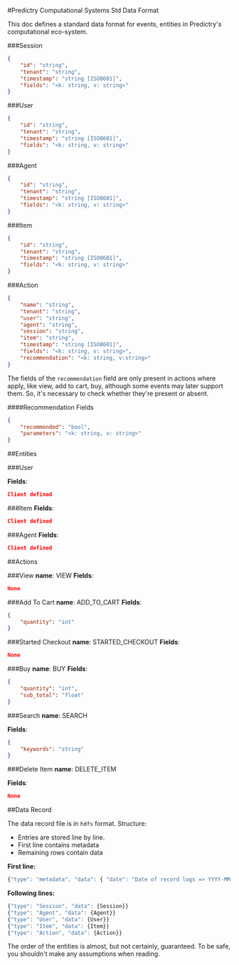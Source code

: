#Predictry Computational Systems Std Data Format

This doc defines a standard data format for events, entities in Predictry's computational eco-system.

###Session
```JSON
{
	"id": "string",
	"tenant": "string",
	"timestamp": "string [ISO8601]",
	"fields": "<k: string, v: string>"
}
```

###User
```JSON
{
	"id": "string",
	"tenant": "string",
	"timestamp": "string [ISO8601]",
	"fields": "<k: string, v: string>"
}
```

###Agent
```JSON
{
	"id": "string",
	"tenant": "string",
	"timestamp": "string [ISO8601]",
	"fields": "<k: string, v: string>"
}
```

###Item
```JSON
{
	"id": "string",
	"tenant": "string",
	"timestamp": "string [ISO8601]",
	"fields": "<k: string, v: string>"
}
```


###Action
```JSON
{
	"name": "string",
	"tenant": "string",
	"user": "string",
	"agent": "string",
	"session": "string",
	"item": "string",
	"timestamp": "string [ISO8601]",
	"fields": "<k: string, v: string>",
	"recommendation": "<k: string, v:string>"
}
```

The fields of the `recommendation` field are only present in actions where apply, like view, add to cart, buy, although some events
may later support them. So, it's necessary to check whether they're present or absent.

####Recommendation Fields

```JSON
{
	"recommended": "bool",
	"parameters": "<k: string, v: string>"
}

```

##Entities

###User

**Fields**:
```JSON
Client defined
```

###Item
**Fields**:
```JSON
Client defined
```

###Agent
**Fields**:
```JSON
Client defined
```

##Actions

###View
**name**: VIEW
**Fields**:
```JSON
None
```

###Add To Cart
**name**: ADD_TO_CART
**Fields**:
```JSON
{
	"quantity": "int"
}
```

###Started Checkout
**name**: STARTED_CHECKOUT
**Fields**:
```JSON
None
```

###Buy
**name**: BUY
**Fields**:
```JSON
{
	"quantity": "int",
	"sub_total": "float"
}
```


###Search
**name**: SEARCH

**Fields**:
```JSON
{
	"keywords": "string"
}
```

###Delete Item
**name**: DELETE_ITEM

**Fields**:
```JSON
None
```

##Data Record

The data record file is in `hdfs` format. Structure:

  - Entries are stored line by line.
  - First line contains metadata
  - Remaining rows contain data

**First line:**
```Javascript
{"type": "metadata", "data": { "date": "Date of record logs => YYYY-MM-DD:str", "hour": "Hour of record logs => hh:int", "processed": "Timestamp of when the log was processed:ISO8601:YYYY-MM-DD HH:MM:SS"}}
```

**Following lines:**

```Javascript
{"type": "Session", "data": {Session}}
{"type": "Agent", "data": {Agent}}
{"type": "User", "data": {User}}
{"type": "Item", "data": {Item}}
{"type": "Action", "data": {Action}}
```

The order of the entities is almost, but not certainly, guaranteed. To be safe, you shouldn't make any assumptions when reading.